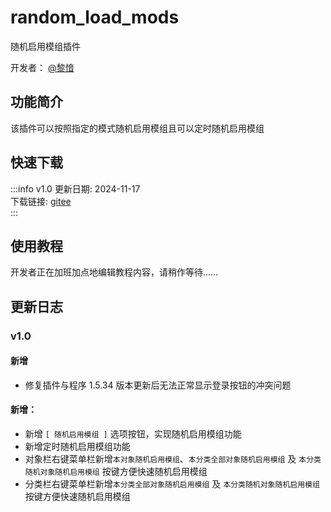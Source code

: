 # random_load_mods
随机启用模组插件

开发者： [@黎愔](/contribution)

## 功能简介

该插件可以按照指定的模式随机启用模组且可以定时随机启用模组 

## 快速下载

:::info v1.0
更新日期:  2024-11-17<br/>
下载链接: [gitee](https://gitee.com/ticca/d3dx-skin-manage/releases/download/plugins/random_load_mods.zip) <br/>
:::

## 使用教程
开发者正在加班加点地编辑教程内容，请稍作等待......
<!-- ### 加载插件
首先，也是最基础的一步——**加载插件**，请参考 [插件使用教程](/help/tutorial-plugins) -->



<!-- ## 视频教程链接

[基础功能教程]()

视频教程由 [@黎愔](/contribution) 录制和提供。 -->

## 更新日志

### v1.0
#### 新增
- 修复插件与程序 1.5.34 版本更新后无法正常显示登录按钮的冲突问题

#### 新增：
- 新增 `[ 随机启用模组 ]` 选项按钮，实现随机启用模组功能
- 新增定时随机启用模组功能
- 对象栏右键菜单栏新增`本对象随机启用模组`、`本分类全部对象随机启用模组` 及 `本分类随机对象随机启用模组` 按键方便快速随机启用模组
- 分类栏右键菜单栏新增`本分类全部对象随机启用模组` 及 `本分类随机对象随机启用模组` 按键方便快速随机启用模组